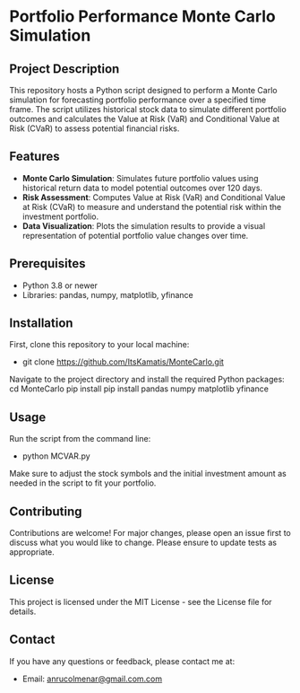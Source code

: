 # Portfolio Performance Monte Carlo Simulation

## Project Description
This repository hosts a Python script designed to perform a Monte Carlo simulation for forecasting portfolio performance over a specified time frame. The script utilizes historical stock data to simulate different portfolio outcomes and calculates the Value at Risk (VaR) and Conditional Value at Risk (CVaR) to assess potential financial risks.

## Features
- **Monte Carlo Simulation**: Simulates future portfolio values using historical return data to model potential outcomes over 120 days.
- **Risk Assessment**: Computes Value at Risk (VaR) and Conditional Value at Risk (CVaR) to measure and understand the potential risk within the investment portfolio.
- **Data Visualization**: Plots the simulation results to provide a visual representation of potential portfolio value changes over time.

## Prerequisites
- Python 3.8 or newer
- Libraries: pandas, numpy, matplotlib, yfinance

## Installation
First, clone this repository to your local machine: 
- git clone https://github.com/ItsKamatis/MonteCarlo.git

Navigate to the project directory and install the required Python packages:
cd MonteCarlo
pip install pip install pandas numpy matplotlib yfinance

## Usage
Run the script from the command line:
- python MCVAR.py

Make sure to adjust the stock symbols and the initial investment amount as needed in the script to fit your portfolio.

## Contributing
Contributions are welcome! For major changes, please open an issue first to discuss what you would like to change. Please ensure to update tests as appropriate.

## License
This project is licensed under the MIT License - see the License file for details.

## Contact
If you have any questions or feedback, please contact me at:
- Email: anrucolmenar@gmail.com.com

